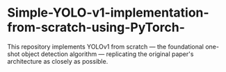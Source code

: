 # Simple-YOLO-v1-implementation-from-scratch-using-PyTorch-
This repository implements YOLOv1 from scratch — the foundational one-shot object detection algorithm — replicating the original paper's architecture as closely as possible.
